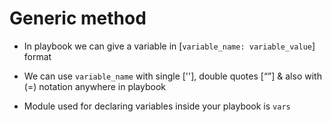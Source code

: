 # Generic method

* In playbook we can give a variable in [`variable_name: variable_value`] format

* We can use `variable_name` with single [''], double quotes [“”] & also with (=) notation anywhere in playbook

* Module used for declaring variables inside your playbook is `vars`
